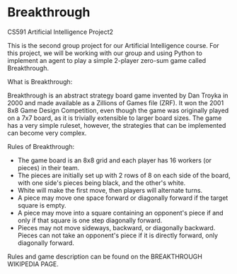 # Breakthrough
CS591 Artificial Intelligence Project2

This is the second group project for our Artificial Intelligence course. For this project, we will be working with our group and using Python to implement an agent to play a simple 2-player zero-sum game called Breakthrough.

What is Breakthrough:

Breakthrough is an abstract strategy board game invented by Dan Troyka in 2000 and made available as a Zillions of Games file (ZRF). It won the 2001 8x8 Game Design Competition, even though the game was originally played on a 7x7 board, as it is trivially extensible to larger board sizes. The game has a very simple ruleset, however, the strategies that can be implemented can become very complex.
 
 
Rules of Breakthrough:
- The game board is an 8x8 grid and each player has 16 workers (or pieces) in their team.
- The pieces are initially set up with 2 rows of 8 on each side of the board, with one side's pieces being black, and the other's white.
- White will make the first move, then players will alternate turns.
- A piece may move one space forward or diagonally forward if the target square is empty.
- A piece may move into a square containing an opponent's piece if and only if that square is one step diagonally forward.
- Pieces may not move sideways, backward, or diagonally backward. Pieces can not take an opponent's piece if it is directly forward, only diagonally forward.

Rules and game description can be found on the BREAKTHROUGH WIKIPEDIA PAGE.
